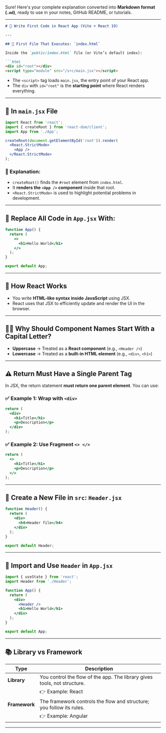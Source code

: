 Sure! Here's your complete explanation converted into **Markdown format (`.md`)**, ready to use in your notes, GitHub README, or tutorials.

---

````md
# 🧱 Write First Code in React App (Vite + React 19)

---

## 📄 First File That Executes: `index.html`

Inside the `public/index.html` file (or Vite’s default index):

```html
<div id="root"></div>
<script type="module" src="/src/main.jsx"></script>
````

* The `<script>` tag loads `main.jsx`, the entry point of your React app.
* The `div` with `id="root"` is the **starting point** where React renders everything.

---

## 📄 In `main.jsx` File

```jsx
import React from 'react';
import { createRoot } from 'react-dom/client';
import App from './App';

createRoot(document.getElementById('root')).render(
  <React.StrictMode>
    <App />
  </React.StrictMode>
);
```

### 🧠 Explanation:

* `createRoot()` finds the `#root` element from `index.html`.
* It **renders the `<App />` component** inside that root.
* `<React.StrictMode>` is used to highlight potential problems in development.

---

## 📄 Replace All Code in `App.jsx` With:

```jsx
function App() {
  return (
    <>
      <h1>Hello World</h1>
    </>
  );
}

export default App;
```

---

## 🧠 How React Works

* You write **HTML-like syntax inside JavaScript** using JSX.
* React uses that JSX to efficiently update and render the UI in the browser.

---

## 🧑‍🏫 Why Should Component Names Start With a Capital Letter?

* **Uppercase** → Treated as a **React component**
  (e.g., `<Header />`)
* **Lowercase** → Treated as a **built-in HTML element**
  (e.g., `<div>`, `<h1>`)

---

## ⚠️ Return Must Have a Single Parent Tag

In JSX, the return statement **must return one parent element**.
You can use:

### ✅ Example 1: Wrap with `<div>`

```jsx
return (
  <div>
    <h1>Title</h1>
    <p>Description</p>
  </div>
);
```

### ✅ Example 2: Use Fragment `<> </>`

```jsx
return (
  <>
    <h1>Title</h1>
    <p>Description</p>
  </>
);
```

---

## 📄 Create a New File in `src`: `Header.jsx`

```jsx
function Header() {
  return (
    <div>
      <h4>Header file</h4>
    </div>
  );
}

export default Header;
```

---

## 📄 Import and Use `Header` in `App.jsx`

```jsx
import { useState } from 'react';
import Header from './Header';

function App() {
  return (
    <div>
      <Header />
      <h1>Hello World</h1>
    </div>
  );
}

export default App;
```

---

## 📚 Library vs Framework

| Type          | Description                                                              |
| ------------- | ------------------------------------------------------------------------ |
| **Library**   | You control the flow of the app. The library gives tools, not structure. |
|               | 👉 Example: React                                                        |
| **Framework** | The framework controls the flow and structure; you follow its rules.     |
|               | 👉 Example: Angular                                                      |

---

```

